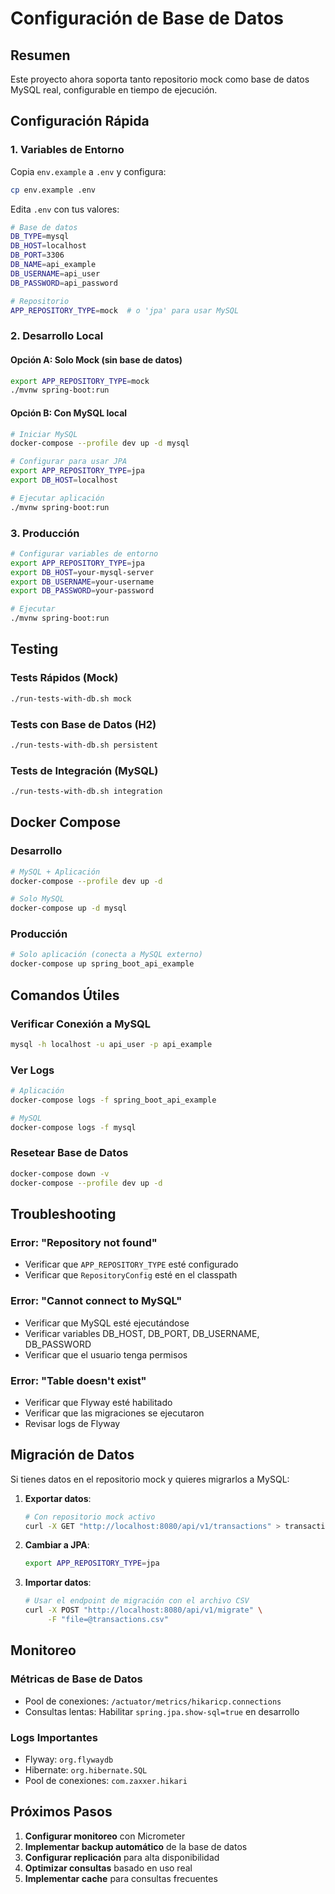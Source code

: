 # Configuración de Base de Datos

## Resumen

Este proyecto ahora soporta tanto repositorio mock como base de datos MySQL real, configurable en tiempo de ejecución.

## Configuración Rápida

### 1. Variables de Entorno

Copia `env.example` a `.env` y configura:

```bash
cp env.example .env
```

Edita `.env` con tus valores:

```bash
# Base de datos
DB_TYPE=mysql
DB_HOST=localhost
DB_PORT=3306
DB_NAME=api_example
DB_USERNAME=api_user
DB_PASSWORD=api_password

# Repositorio
APP_REPOSITORY_TYPE=mock  # o 'jpa' para usar MySQL
```

### 2. Desarrollo Local

#### Opción A: Solo Mock (sin base de datos)
```bash
export APP_REPOSITORY_TYPE=mock
./mvnw spring-boot:run
```

#### Opción B: Con MySQL local
```bash
# Iniciar MySQL
docker-compose --profile dev up -d mysql

# Configurar para usar JPA
export APP_REPOSITORY_TYPE=jpa
export DB_HOST=localhost

# Ejecutar aplicación
./mvnw spring-boot:run
```

### 3. Producción

```bash
# Configurar variables de entorno
export APP_REPOSITORY_TYPE=jpa
export DB_HOST=your-mysql-server
export DB_USERNAME=your-username
export DB_PASSWORD=your-password

# Ejecutar
./mvnw spring-boot:run
```

## Testing

### Tests Rápidos (Mock)
```bash
./run-tests-with-db.sh mock
```

### Tests con Base de Datos (H2)
```bash
./run-tests-with-db.sh persistent
```

### Tests de Integración (MySQL)
```bash
./run-tests-with-db.sh integration
```

## Docker Compose

### Desarrollo
```bash
# MySQL + Aplicación
docker-compose --profile dev up -d

# Solo MySQL
docker-compose up -d mysql
```

### Producción
```bash
# Solo aplicación (conecta a MySQL externo)
docker-compose up spring_boot_api_example
```

## Comandos Útiles

### Verificar Conexión a MySQL
```bash
mysql -h localhost -u api_user -p api_example
```

### Ver Logs
```bash
# Aplicación
docker-compose logs -f spring_boot_api_example

# MySQL
docker-compose logs -f mysql
```

### Resetear Base de Datos
```bash
docker-compose down -v
docker-compose --profile dev up -d
```

## Troubleshooting

### Error: "Repository not found"
- Verificar que `APP_REPOSITORY_TYPE` esté configurado
- Verificar que `RepositoryConfig` esté en el classpath

### Error: "Cannot connect to MySQL"
- Verificar que MySQL esté ejecutándose
- Verificar variables DB_HOST, DB_PORT, DB_USERNAME, DB_PASSWORD
- Verificar que el usuario tenga permisos

### Error: "Table doesn't exist"
- Verificar que Flyway esté habilitado
- Verificar que las migraciones se ejecutaron
- Revisar logs de Flyway

## Migración de Datos

Si tienes datos en el repositorio mock y quieres migrarlos a MySQL:

1. **Exportar datos**:
   ```bash
   # Con repositorio mock activo
   curl -X GET "http://localhost:8080/api/v1/transactions" > transactions.json
   ```

2. **Cambiar a JPA**:
   ```bash
   export APP_REPOSITORY_TYPE=jpa
   ```

3. **Importar datos**:
   ```bash
   # Usar el endpoint de migración con el archivo CSV
   curl -X POST "http://localhost:8080/api/v1/migrate" \
        -F "file=@transactions.csv"
   ```

## Monitoreo

### Métricas de Base de Datos
- Pool de conexiones: `/actuator/metrics/hikaricp.connections`
- Consultas lentas: Habilitar `spring.jpa.show-sql=true` en desarrollo

### Logs Importantes
- Flyway: `org.flywaydb`
- Hibernate: `org.hibernate.SQL`
- Pool de conexiones: `com.zaxxer.hikari`

## Próximos Pasos

1. **Configurar monitoreo** con Micrometer
2. **Implementar backup automático** de la base de datos
3. **Configurar replicación** para alta disponibilidad
4. **Optimizar consultas** basado en uso real
5. **Implementar cache** para consultas frecuentes
